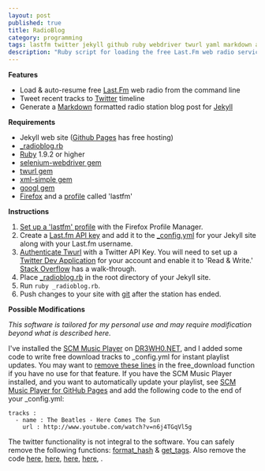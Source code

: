 ```yaml
---
layout: post
published: true
title: RadioBlog
category: programming
tags: lastfm twitter jekyll github ruby webdriver twurl yaml markdown automation
description: "Ruby script for loading the free Last.Fm web radio service from the command line, tweeting recently listened tracks, and generating a Markdown formatted radio station blog post for a Jekyll site."
---
```


**Features**

* Load & auto-resume free [Last.Fm](http://last.fm) web radio from the command line
* Tweet recent tracks to [Twitter](http://twitter.com) timeline
* Generate a [Markdown](http://daringfireball.net/projects/markdown/) formatted radio station blog post for [Jekyll](http://jekyllrb.com/)

**Requirements**

* Jekyll web site ([Github Pages](http://pages.github.com/) has free hosting)
* [\_radioblog.rb](https://github.com/DR3WH0/RadioBlog/blob/master/_radioblog.rb)
* [Ruby](http://www.ruby-lang.org/en/) 1.9.2 or higher
* [selenium-webdriver gem](http://rubygems.org/gems/selenium-webdriver)
* [twurl gem](http://rubygems.org/gems/twurl)
* [xml-simple gem](http://rubygems.org/gems/xml-simple)
* [googl gem](http://rubygems.org/gems/googl)
* [Firefox](http://www.mozilla.org/en-US/firefox/new/) and a [profile](https://support.mozilla.org/en-US/kb/profiles-where-firefox-stores-user-data) called 'lastfm'

**Instructions**

1. [Set up a 'lastfm' profile](http://dr3wh0.github.io/2013/08/17/lastfm-autoresume-part-2/) with the Firefox Profile Manager.
2. Create a [Last.fm API key](http://www.last.fm/api/account/create) and add it to the [\_config.yml](https://github.com/DR3WH0/DR3WH0.github.io/blob/master/_config.yml#L90-92) for your Jekyll site along with your Last.fm username.
3. [Authenticate Twurl](http://rubydoc.info/gems/twurl/0.8.3/file/README) with a Twitter API Key. You will need to set up a [Twitter Dev Application](https://dev.twitter.com/) for your account and enable it to 'Read & Write.' [Stack Overflow](http://stackoverflow.com/questions/12916539/simplest-php-example-for-retrieving-user-timeline-with-twitter-api-version-1-1/15314662#15314662) has a walk-through.
4. Place [\_radioblog.rb](https://github.com/DR3WH0/RadioBlog/blob/master/_radioblog.rb) in the root directory of your Jekyll site.
5. Run `ruby _radioblog.rb`.
6. Push changes to your site with [git](http://dr3wh0.net/2013/08/25/git-reference) after the station has ended.

**Possible Modifications**

*This software is tailored for my personal use and may require modification beyond what is described here.*

I've installed the [SCM Music Player](http://scmplayer.net) on [DR3WH0.NET](https://github.com/DR3WH0/DR3WH0.github.io/tree/master/musicplayer), and I added some code to write free download tracks to \_config.yml for instant playlist updates. You may want to [remove these lines](https://github.com/DR3WH0/RadioBlog/blob/master/_radioblog.rb#L145-160) in the free_download function if you have no use for that feature. If you have the SCM Music Player installed, and you want to automatically update your playlist, see [SCM Music Player for GitHub Pages](http://dr3wh0.net/2013/08/25/scm-music-player-for-github-pages) and add the following code to the end of your \_config.yml:

    tracks :
      - name : The Beatles - Here Comes The Sun
        url : http://www.youtube.com/watch?v=n6j4TGqVl5g

The twitter functionality is not integral to the software. You can safely remove the  following functions: [format_hash](https://github.com/DR3WH0/RadioBlog/blob/master/_radioblog.rb#L43-50) & [get_tags](https://github.com/DR3WH0/RadioBlog/blob/master/_radioblog.rb#L52-107). Also remove the code [here](), [here](), [here](), [here](), .
